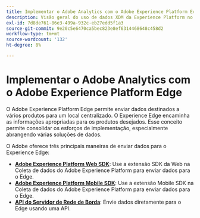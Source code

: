 ```yaml
---
title: Implementar o Adobe Analytics com o Adobe Experience Platform Edge
description: Visão geral do uso de dados XDM da Experience Platform no Adobe Analytics
exl-id: 7d8de761-86e3-499a-932c-eb27edd5f1a3
source-git-commit: 9e20c5e6470ca5bec823e8ef6314468648c458d2
workflow-type: tm+mt
source-wordcount: '132'
ht-degree: 8%

---
```


# Implementar o Adobe Analytics com o Adobe Experience Platform Edge

O Adobe Experience Platform Edge permite enviar dados destinados a vários produtos para um local centralizado. O Experience Edge encaminha as informações apropriadas para os produtos desejados. Esse conceito permite consolidar os esforços de implementação, especialmente abrangendo várias soluções de dados.

O Adobe oferece três principais maneiras de enviar dados para o Experience Edge:

* **[Adobe Experience Platform Web SDK](web-sdk/overview.md)**: Use a extensão SDK da Web na Coleta de dados do Adobe Experience Platform para enviar dados para o Edge.
* **[Adobe Experience Platform Mobile SDK](mobile-sdk/overview.md)**: Use a extensão Mobile SDK na Coleta de dados do Adobe Experience Platform para enviar dados para o Edge.
* **[API do Servidor de Rede de Borda](edge-api/overview.md)**: Envie dados diretamente para o Edge usando uma API.
